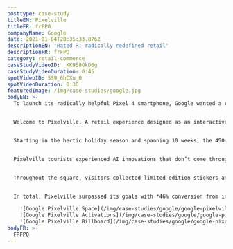 ```yaml
---
posttype: case-study
titleEN: Pixelville
titleFR: frFPO
companyName: Google
date: 2021-01-04T20:35:33.876Z
descriptionEN: 'Rated R: radically redefined retail'
descriptionFR: frFPO
category: retail-commerce
caseStudyVideoID: _KK958OkD6g
caseStudyVideoDuration: 0:45
spotVideoID: SS9_6hCXu_0
spotVideoDuration: 0:30
featuredImage: /img/case-studies/google.jpg
bodyEN: >-
  To launch its radically helpful Pixel 4 smartphone, Google wanted a retail space where consumers could experience that helpfulness first hand. But what does a tangible environment look like for a brand that, until now, has lived in the cloud?


  Welcome to Pixelville. A retail experience designed as an interactive town square, built inside one of the largest carriers’ flagship retail stores.


  Starting in the hectic holiday season and spanning 10 weeks, the 450-square-foot blank space was transformed into an immersive journey through Google’s uniquely helpful and quirky world. Shoppers toured four ’stores’ along Pixelville’s Pixel St and Nest Ave: The Lens Gallery, the Motion Sense studio, the Astro Diner, and the Google Apartment. Inside each, BAs invited them to get hands on with the latest from Google in a number of contextually relevant demos.


  Pixelville tourists experienced AI innovations that don’t come through on spec sheets, camera capabilities you have to see to believe, and day-to-day features that, until now, you had to own the device to appreciate.


  Throughout the square, visitors collected limited-edition stickers and Google treats, before being handed off to a sales representative to learn more about how they could take their favorite product home.


  In total, Pixelville surpassed its goals with *46% conversion from intercept to demo, +35pt lift in purchase consideration for Pixel 4,* and *+15pt lift in purchase consideration for Nest Mini.*

    ![Google Pixelville Space](/img/case-studies/google/google-pixelville-space.jpg)
    ![Google Pixelville Activations](/img/case-studies/google/google-pixelville-activations.jpg)
    ![Google Pixelville Billboard](/img/case-studies/google/google-pixelville-billboard.jpg)
bodyFR: >-
  FRFPO
---
```

